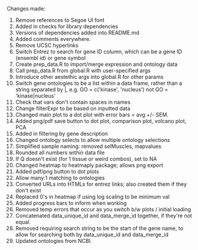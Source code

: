 Changes made:
  1. Remove references to Segoe UI font
  2. Added in checks for library dependencies
  3. Versions of dependencies added into README.md
  4. Added comments everywhere.
  5. Remove UCSC hyperlinks
  6. Switch Entrez to search for gene ID column, which can be a gene ID (ensembl id) or gene symbol
  7. Create prep_data.R to import/merge expression and ontology data
  8. Call prep_data.R from global.R with user-specified args
  9. Introduce other aestethic args into global.R for other params
  10. Switch gene ontologies to be a list within a data frame, rather than a string separated by |, e.g. GO = c('kinase', 'nucleus') not GO = 'kinase|nucleus'
  11. Check that vars don't contain spaces in names
  12. Change filterExpr to be based on inputted data
  13. Changed main plot to a dot plot with error bars = avg +/- SEM.
  14. Added png/pdf save button to dot plot, comparison plot, volcano plot, PCA
  16. Added in filtering by gene description
  16. Changed ontology selects to allow multiple ontology selections
  17. Simplified sample naming: removed selMuscles, mapvalues
  18. Rounded all numbers within data file
  19. If Q doesn't exist (for 1 tissue or weird combos), set to NA
  20. Changed heatmap to heatmaply package; allows png export
  21. Added pdf/png button to dot plots
  22. Allow many:1 matching to ontologies
  23. Converted URLs into HTMLs for entrez links; also created them if they don't exist
  24. Replaced 0's in heatmap if using log scaling to be minimum val
  25. Added progress bars to inform when working
  26. Removed temp errors that occur as you switch b/w plots / initial loading
  27. Concatenated data_unique_id and data_merge_id together, if they're not equal.
  28. Removed requiring search string to be the start of the gene name, to allow for searching both by data_unique_id and data_merge_id
  29. Updated ontologies from NCBI.
  